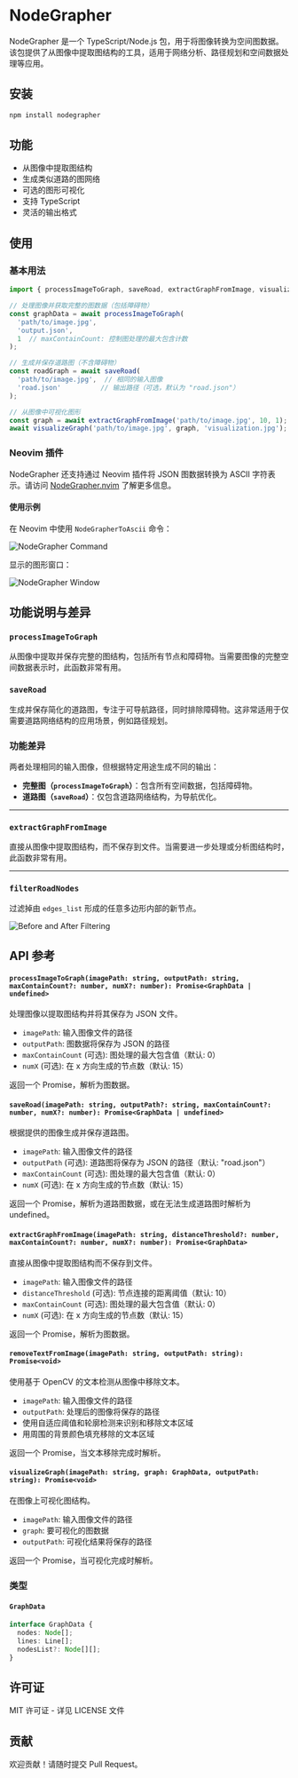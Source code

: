 # NodeGrapher

NodeGrapher 是一个 TypeScript/Node.js 包，用于将图像转换为空间图数据。该包提供了从图像中提取图结构的工具，适用于网络分析、路径规划和空间数据处理等应用。

## 安装

```bash
npm install nodegrapher
```

## 功能

- 从图像中提取图结构
- 生成类似道路的图网络
- 可选的图形可视化
- 支持 TypeScript
- 灵活的输出格式

## 使用

### 基本用法

```typescript
import { processImageToGraph, saveRoad, extractGraphFromImage, visualizeGraph } from 'nodegrapher';

// 处理图像并获取完整的图数据（包括障碍物）
const graphData = await processImageToGraph(
  'path/to/image.jpg',
  'output.json',
  1  // maxContainCount: 控制图处理的最大包含计数
);

// 生成并保存道路图（不含障碍物）
const roadGraph = await saveRoad(
  'path/to/image.jpg',  // 相同的输入图像
  'road.json'          // 输出路径（可选，默认为 "road.json"）
);

// 从图像中可视化图形
const graph = await extractGraphFromImage('path/to/image.jpg', 10, 1);
await visualizeGraph('path/to/image.jpg', graph, 'visualization.jpg');
```

### Neovim 插件

NodeGrapher 还支持通过 Neovim 插件将 JSON 图数据转换为 ASCII 字符表示。请访问 [NodeGrapher.nvim](https://github.com/tkdnbb/node-monorepo/tree/main/packages/nodegrapher.nvim) 了解更多信息。

#### 使用示例

在 Neovim 中使用 `NodeGrapherToAscii` 命令：

![NodeGrapher Command](img/docs/nodegrapher.nvim_cmd.png)

显示的图形窗口：

![NodeGrapher Window](img/docs/nodegrapher.nvim_window.png)

## 功能说明与差异

### `processImageToGraph`
从图像中提取并保存完整的图结构，包括所有节点和障碍物。当需要图像的完整空间数据表示时，此函数非常有用。

### `saveRoad`
生成并保存简化的道路图，专注于可导航路径，同时排除障碍物。这非常适用于仅需要道路网络结构的应用场景，例如路径规划。

### **功能差异**
两者处理相同的输入图像，但根据特定用途生成不同的输出：
- **完整图（`processImageToGraph`）**：包含所有空间数据，包括障碍物。
- **道路图（`saveRoad`）**：仅包含道路网络结构，为导航优化。

---

### `extractGraphFromImage`
直接从图像中提取图结构，而不保存到文件。当需要进一步处理或分析图结构时，此函数非常有用。

---

### `filterRoadNodes`
过滤掉由 `edges_list` 形成的任意多边形内部的新节点。

![Before and After Filtering](./img/before_after.png)

## API 参考

#### `processImageToGraph(imagePath: string, outputPath: string, maxContainCount?: number, numX?: number): Promise<GraphData | undefined>`
处理图像以提取图结构并将其保存为 JSON 文件。

- `imagePath`: 输入图像文件的路径
- `outputPath`: 图数据将保存为 JSON 的路径
- `maxContainCount` (可选): 图处理的最大包含值（默认: 0）
- `numX` (可选): 在 x 方向生成的节点数（默认: 15）

返回一个 Promise，解析为图数据。

#### `saveRoad(imagePath: string, outputPath?: string, maxContainCount?: number, numX?: number): Promise<GraphData | undefined>`
根据提供的图像生成并保存道路图。

- `imagePath`: 输入图像文件的路径
- `outputPath` (可选): 道路图将保存为 JSON 的路径（默认: "road.json"）
- `maxContainCount` (可选): 图处理的最大包含值（默认: 0）
- `numX` (可选): 在 x 方向生成的节点数（默认: 15）

返回一个 Promise，解析为道路图数据，或在无法生成道路图时解析为 undefined。

#### `extractGraphFromImage(imagePath: string, distanceThreshold?: number, maxContainCount?: number, numX?: number): Promise<GraphData>`
直接从图像中提取图结构而不保存到文件。

- `imagePath`: 输入图像文件的路径
- `distanceThreshold` (可选): 节点连接的距离阈值（默认: 10）
- `maxContainCount` (可选): 图处理的最大包含值（默认: 0）
- `numX` (可选): 在 x 方向生成的节点数（默认: 15）

返回一个 Promise，解析为图数据。

#### `removeTextFromImage(imagePath: string, outputPath: string): Promise<void>`
使用基于 OpenCV 的文本检测从图像中移除文本。

- `imagePath`: 输入图像文件的路径
- `outputPath`: 处理后的图像将保存的路径
- 使用自适应阈值和轮廓检测来识别和移除文本区域
- 用周围的背景颜色填充移除的文本区域

返回一个 Promise，当文本移除完成时解析。

#### `visualizeGraph(imagePath: string, graph: GraphData, outputPath: string): Promise<void>`
在图像上可视化图结构。

- `imagePath`: 输入图像文件的路径
- `graph`: 要可视化的图数据
- `outputPath`: 可视化结果将保存的路径

返回一个 Promise，当可视化完成时解析。

### 类型

#### `GraphData`
```typescript
interface GraphData {
  nodes: Node[];
  lines: Line[];
  nodesList?: Node[][];
}
```

## 许可证

MIT 许可证 - 详见 LICENSE 文件

## 贡献

欢迎贡献！请随时提交 Pull Request。
